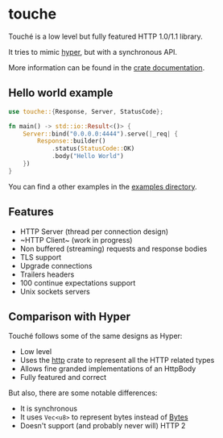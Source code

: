 # touche

Touché is a low level but fully featured HTTP 1.0/1.1 library.

It tries to mimic [hyper](https://crates.io/crates/hyper), but with a synchronous API.

More information can be found in the [crate documentation](https://docs.rs/touche).

## Hello world example

```rust
use touche::{Response, Server, StatusCode};

fn main() -> std::io::Result<()> {
    Server::bind("0.0.0.0:4444").serve(|_req| {
        Response::builder()
            .status(StatusCode::OK)
            .body("Hello World")
    })
}
```

You can find a other examples in the [examples directory](https://github.com/reu/touche/tree/master/examples).

## Features
- HTTP Server (thread per connection design)
- ~HTTP Client~ (work in progress)
- Non buffered (streaming) requests and response bodies
- TLS support
- Upgrade connections
- Trailers headers
- 100 continue expectations support
- Unix sockets servers

## Comparison with Hyper

Touché follows some of the same designs as Hyper:

- Low level
- Uses the [http](https://crates.io/crates/http) crate to represent all the HTTP related types
- Allows fine granded implementations of an HttpBody
- Fully featured and correct

But also, there are some notable differences:
- It is synchronous
- It uses `Vec<u8>` to represent bytes instead of [Bytes](https://crates.io/crates/bytes)
- Doesn't support (and probably never will) HTTP 2
